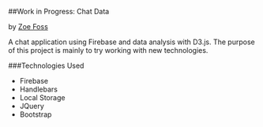##Work in Progress: Chat Data

by <a href="http://zoefoss.com" target="_blank">Zoe Foss</a> 

A chat application using Firebase and data analysis with D3.js. The purpose of this project is mainly to try working with new technologies.

###Technologies Used
- Firebase
- Handlebars
- Local Storage
- JQuery
- Bootstrap

